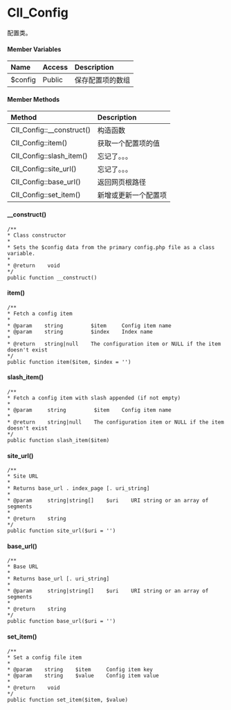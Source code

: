 # CII\_Config

配置类。

#### Member Variables

| Name | Access | Description |
| :--- | :--- | :--- |
| $config | Public | 保存配置项的数组 |

#### Member Methods

| Method | Description |
| :--- | :--- |
| CII\_Config::\_\_construct\(\) | 构造函数 |
| CII\_Config::item\(\) | 获取一个配置项的值 |
| CII\_Config::slash\_item\(\) | 忘记了。。。 |
| CII\_Config::site\_url\(\) | 忘记了。。。 |
| CII\_Config::base\_url\(\) | 返回网页根路径 |
| CII\_Config::set\_item\(\) | 新增或更新一个配置项 |

#### \_\_construct\(\)

```
/**
* Class constructor
*
* Sets the $config data from the primary config.php file as a class variable.
*
* @return    void
*/
public function __construct()
```

#### item\(\)

```
/**
* Fetch a config item
*
* @param    string         $item     Config item name
* @param    string         $index    Index name
*
* @return   string|null    The configuration item or NULL if the item doesn't exist
*/
public function item($item, $index = '')
```

#### slash\_item\(\)

```
/**
* Fetch a config item with slash appended (if not empty)
*
* @param     string         $item    Config item name
*
* @return    string|null    The configuration item or NULL if the item doesn't exist
*/
public function slash_item($item)
```

#### site\_url\(\)

```
/**
* Site URL
*
* Returns base_url . index_page [. uri_string]
*
* @param     string|string[]    $uri    URI string or an array of segments
*
* @return    string
*/
public function site_url($uri = '')
```

#### base\_url\(\)

```
/**
* Base URL
*
* Returns base_url [. uri_string]
*
* @param     string|string[]    $uri    URI string or an array of segments
*
* @return    string
*/
public function base_url($uri = '')
```

#### set\_item\(\)

```
/**
* Set a config file item
*
* @param    string    $item     Config item key
* @param    string    $value    Config item value
*
* @return    void
*/
public function set_item($item, $value)
```



